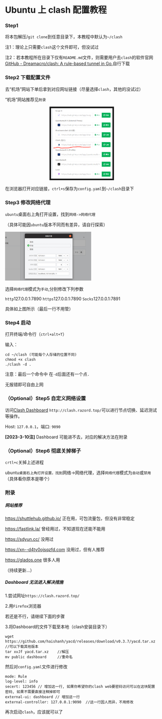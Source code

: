 # Ubuntu 上 clash 配置教程
### Step1

将本包解压/`git clone`到任意目录下，本教程中默认为`~/clash`

注1：理论上只需要`clash`这个文件即可，但没试过

注2：若本教程所在目录下仅有`README.md`文件，则需要用户去`clash`的软件官网[GitHub - Dreamacro/clash: A rule-based tunnel in Go.](https://github.com/Dreamacro/clash.git)自行下载

### Step2 下载配置文件

去“机场”网站下单后拿到对应网址链接（尽量选择`clash`，其他的没试过）

“机场”网站推荐见`附录`

<p align = "center">
<img src="./README_fig/2022-10-23-17-22-33-image.png" width = "202" border="5" />
</p>


在浏览器打开对应链接，`ctrl+s`保存为`config.yaml`到`~/clash`目录下

### Step3 修改网络代理

`ubuntu`桌面右上角打开设置，找到`网络->网络代理`

（具体可能因`ubuntu`版本不同而有差异，请自行探索）

<img src="./README_fig/linux-clash-5.jpg" title="" alt="" width="283">

选择`网络代理`模式为`手动`,分别修改下列参数

`http`127.0.0.1:7890
`https`127.0.0.1:7890
`Socks`127.0.0.1:7891

具体如上图所示（最后一行不用管）

### Step4 启动

打开终端/命令行（`ctrl+alt+T`）

输入：

```
cd ~/clash (可能每个人存储的位置不同)
chmod +x clash
./clash -d .
```

注意：最后一个命令中 在`-d`后面还有一个点`.`

无报错即可自由上网

### （Optional）Step5 自定义网络设置

访问[Clash Dashboard](http://clash.razord.top/) `http://clash.razord.top/`可以进行节点切换、延迟测试等操作。

Host: `127.0.0.1`，端口: `9090`

**[2023-3-10注]**
Dashboard 可能进不去，对应的解决方法在附录


### （Optional）Step6 彻底关掉梯子

`crtl+c`关掉上述进程

ubuntu`桌面右上角打开设置，找到`网络->网络代理，选择`网络代理`模式为`自动`或`禁用`（具体看你原本是哪个）

### 附录

##### 网站推荐

https://shuttlehub.github.io/ 正在用，可包流量包，但没有非常稳定

https://fastlink.la/ 曾经用过，不知道现在还能不能用

https://sdyun.cc/ 没用过

https://xn--d4ty0ojsqzfd.com 没用过，但有人推荐

https://glados.one  很多人用

（持续更新...）

##### Dashboard 无法进入解决措施

1.尝试网址`https://clash.razord.top/`

2.用`Firefox`浏览器

若还是不行，请继续下面的步骤

3.将Dashboard的文件下载至本地（clash安装目录下）
```
wget https://github.com/haishanh/yacd/releases/download/v0.3.7/yacd.tar.xz  //可以下载其他版本
tar xvJf yacd.tar.xz    //解压
mv public dashboard     //重命名
```
然后对`config.yaml`文件进行修改
```
mode: Rule
log-level: info
secert: 123456 // 增加这一行, 如果你希望你的clash web要密码访问可以在这块配置密码, 如果不需要直接注释掉即可
external-ui: dashboard // 增加这一行
external-controller: 127.0.0.1:9090  //这一行因人而异，不用修改

```
再次启动`clash`，应该就可以了
